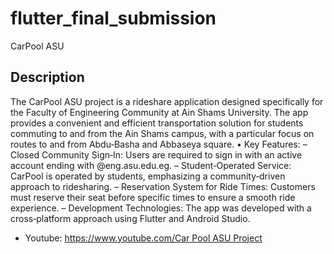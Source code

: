 # flutter_final_submission

CarPool ASU

## Description


The CarPool ASU project is a rideshare application designed specifically for the Faculty of Engineering Community at Ain Shams University. The
app provides a convenient and efficient transportation solution for students commuting to and from the Ain Shams campus, with a particular
focus on routes to and from Abdu‑Basha and Abbaseya square.
• Key Features:
– Closed Community Sign‑In: Users are required to sign in with an active account ending with @eng.asu.edu.eg.
– Student‑Operated Service: CarPool is operated by students, emphasizing a community‑driven approach to ridesharing.
– Reservation System for Ride Times: Customers must reserve their seat before specific times to ensure a smooth ride experience.
– Development Technologies: The app was developed with a cross‑platform approach using Flutter and Android Studio.
- Youtube: [https://www.youtube.com/Car Pool ASU Project](https://www.youtube.com/watch?v=B5AWs7SJclw)
